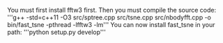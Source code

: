 You must first install fftw3 first.
Then you must compile the source code:
'''g++ -std=c++11 -O3  src/sptree.cpp src/tsne.cpp src/nbodyfft.cpp  -o bin/fast_tsne -pthread -lfftw3 -lm'''
You can now install fast_tsne in your path:
'''python setup.py develop'''


